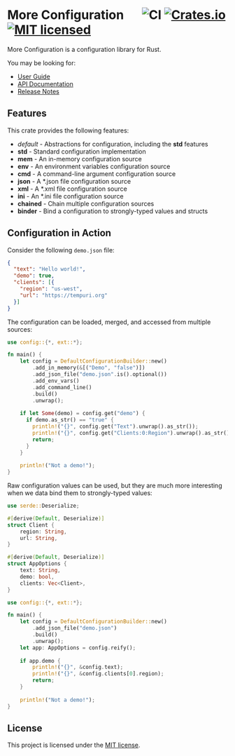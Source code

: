 # More Configuration &emsp; ![CI][ci-badge] [![Crates.io][crates-badge]][crates-url] [![MIT licensed][mit-badge]][mit-url]

[crates-badge]: https://img.shields.io/crates/v/more-config.svg
[crates-url]: https://crates.io/crates/more-config
[mit-badge]: https://img.shields.io/badge/license-MIT-blueviolet.svg
[mit-url]: https://github.com/commonsensesoftware/more-rs-config/blob/main/LICENSE
[ci-badge]: https://github.com/commonsensesoftware/more-rs-config/actions/workflows/ci.yml/badge.svg

More Configuration is a configuration library for Rust.

You may be looking for:

- [User Guide](https://commonsensesoftware.github.io/more-rs-config)
- [API Documentation](https://docs.rs/more-config)
- [Release Notes](https://github.com/commonsensesoftware/more-rs-config/releases)

## Features

This crate provides the following features:

- _default_ - Abstractions for configuration, including the **std** features
- **std** - Standard configuration implementation
- **mem** - An in-memory configuration source
- **env** - An environment variables configuration source
- **cmd** - A command-line argument configuration source
- **json** - A \*.json file configuration source
- **xml** - A \*.xml file configuration source
- **ini** - An \*.ini file configuration source
- **chained** - Chain multiple configuration sources
- **binder** - Bind a configuration to strongly-typed values and structs

## Configuration in Action

Consider the following `demo.json` file:

```json
{
  "text": "Hello world!",
  "demo": true,
  "clients": [{
    "region": "us-west",
    "url": "https://tempuri.org"
  }]
}
```

The configuration can be loaded, merged, and accessed from multiple sources:

```rust
use config::{*, ext::*};

fn main() {
    let config = DefaultConfigurationBuilder::new()
        .add_in_memory(&[("Demo", "false")])
        .add_json_file("demo.json".is().optional())
        .add_env_vars()
        .add_command_line()
        .build()
        .unwrap();
    
    if let Some(demo) = config.get("demo") {
      if demo.as_str() == "true" {
        println!("{}", config.get("Text").unwrap().as_str());
        println!("{}", config.get("Clients:0:Region").unwrap().as_str());
        return;
      }
    }
    
    println!("Not a demo!");
}
```

Raw configuration values can be used, but they are much more interesting when we data bind them to strongly-typed values:

```rust
use serde::Deserialize;

#[derive(Default, Deserialize)]
struct Client {
    region: String,
    url: String,
}

#[derive(Default, Deserialize)]
struct AppOptions {
    text: String,
    demo: bool,
    clients: Vec<Client>,
}
```

```rust
use config::{*, ext::*};

fn main() {
    let config = DefaultConfigurationBuilder::new()
        .add_json_file("demo.json")
        .build()
        .unwrap();
    let app: AppOptions = config.reify();
    
    if app.demo {
        println!("{}", &config.text);
        println!("{}", &config.clients[0].region);
        return;
    }
    
    println!("Not a demo!");
}
```

## License

This project is licensed under the [MIT license].

[MIT license]: https://github.com/commonsensesoftware/more-rs-config/blob/main/LICENSE